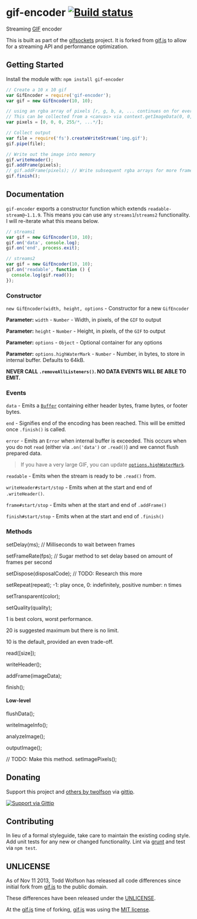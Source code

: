 # gif-encoder [![Build status](https://travis-ci.org/twolfson/gif-encoder.png?branch=master)](https://travis-ci.org/twolfson/gif-encoder)

Streaming [GIF][] encoder

[GIF]: http://en.wikipedia.org/wiki/Graphics_Interchange_Format

This is built as part of the [gifsockets][] project. It is forked from [gif.js][] to allow for a streaming API and performance optimization.

[gifsockets]: https://github.com/twolfson/gifsockets-server

## Getting Started
Install the module with: `npm install gif-encoder`

```js
// Create a 10 x 10 gif
var GifEncoder = require('gif-encoder');
var gif = new GifEncoder(10, 10);

// using an rgba array of pixels [r, g, b, a, ... continues on for every pixel]
// This can be collected from a <canvas> via context.getImageData(0, 0, width, height).data
var pixels = [0, 0, 0, 255/*, ...*/];

// Collect output
var file = require('fs').createWriteStream('img.gif');
gif.pipe(file);

// Write out the image into memory
gif.writeHeader();
gif.addFrame(pixels);
// gif.addFrame(pixels); // Write subsequent rgba arrays for more frames
gif.finish();
```

## Documentation
`gif-encoder` exports a constructor function which extends `readable-stream@~1.1.9`. This means you can use any `streams1`/`streams2` functionality. I will re-iterate what this means below.

```js
// streams1
var gif = new GifEncoder(10, 10);
gif.on('data', console.log);
gif.on('end', process.exit);

// streams2
var gif = new GifEncoder(10, 10);
gif.on('readable', function () {
  console.log(gif.read());
});
```

### Constructor
`new GifEncoder(width, height, options` - Constructor for a new `GifEncoder`

**Parameter:** `width` - `Number` - Width, in pixels, of the `GIF` to output

**Parameter:** `height` - `Number` - Height, in pixels, of the `GIF` to output

**Parameter:** `options` - `Object` - Optional container for any options

**Parameter:** `options.highWaterMark` - `Number` - Number, in bytes, to store in internal buffer. Defaults to 64kB.

**NEVER CALL `.removeAllListeners()`. NO DATA EVENTS WILL BE ABLE TO EMIT.**

### Events
`data` - Emits a [`Buffer`][] containing either header bytes, frame bytes, or footer bytes.

[`Buffer`]: http://nodejs.org/api/buffer.html

`end` - Signifies end of the encoding has been reached. This will be emitted once `.finish()` is called.

`error` - Emits an `Error` when internal buffer is exceeded. This occurs when you do not `read` (either via `.on('data')` or `.read()`) and we cannot flush prepared data.

> If you have a very large GIF, you can update [`options.highWaterMark`][].

[`options.highWaterMark`]: #constructor

`readable` - Emits when the stream is ready to be `.read()` from.

`writeHeader#start/stop` - Emits when at the start and end of `.writeHeader()`.

`frame#start/stop` - Emits when at the start and end of `.addFrame()`

`finish#start/stop` - Emits when at the start and end of `.finish()`

### Methods
setDelay(ms); // Milliseconds to wait between frames

setFrameRate(fps); // Sugar method to set delay based on amount of frames per second

setDispose(disposalCode); // TODO: Research this more

setRepeat(repeat); -1: play once, 0: indefinitely, positive number: n times

setTransparent(color);

setQuality(quality);

1 is best colors, worst performance.

20 is suggested maximum but there is no limit.

10 is the default, provided an even trade-off.

read([size]);

writeHeader();

addFrame(imageData);

finish();

#### Low-level
flushData();


writeImageInfo();

analyzeImage();

outputImage();

// TODO: Make this method.
setImagePixels();

## Donating
Support this project and [others by twolfson][gittip] via [gittip][].

[![Support via Gittip][gittip-badge]][gittip]

[gittip-badge]: https://rawgithub.com/twolfson/gittip-badge/master/dist/gittip.png
[gittip]: https://www.gittip.com/twolfson/

## Contributing
In lieu of a formal styleguide, take care to maintain the existing coding style. Add unit tests for any new or changed functionality. Lint via [grunt](https://github.com/gruntjs/grunt) and test via `npm test`.

## UNLICENSE
As of Nov 11 2013, Todd Wolfson has released all code differences since initial fork from [gif.js][] to the public domain.

These differences have been released under the [UNLICENSE][].

[UNLICENSE]: UNLICENSE

At the [gif.js][] time of forking, [gif.js][] was using the [MIT license][].

[gif.js]: https://github.com/jnordberg/gif.js/tree/faee238491302de05a1ed05e4fbe562738a76310

[MIT license]: https://github.com/jnordberg/gif.js/tree/faee238491302de05a1ed05e4fbe562738a76310#license
